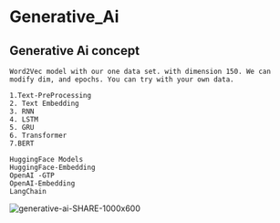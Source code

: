 # Generative_Ai
## Generative Ai concept 

```
Word2Vec model with our one data set. with dimension 150. We can modify dim, and epochs. You can try with your own data.
```
```
1.Text-PreProcessing
2. Text Embedding
3. RNN
4. LSTM
5. GRU
6. Transformer
7.BERT
```
```
HuggingFace Models
HuggingFace-Embedding
OpenAI -GTP
OpenAI-Embedding
LangChain
```
![generative-ai-SHARE-1000x600](https://github.com/Praveenku32k/Generative_Ai/assets/68581081/59873618-64d7-4d89-91dc-6750f2b0babc)

